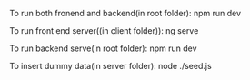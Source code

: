 To run both fronend and backend(in root folder):
npm run dev

To run front end server((in client folder)):
  ng serve

To run backend serve(in root folder):
  npm run dev

To insert dummy data(in server folder):
  node ./seed.js